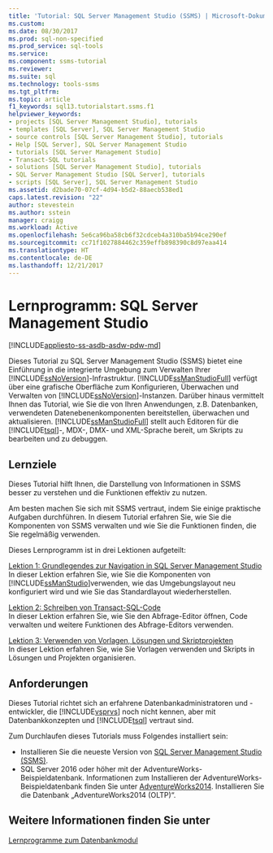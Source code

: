 ```yaml
---
title: 'Tutorial: SQL Server Management Studio (SSMS) | Microsoft-Dokumentation'
ms.custom: 
ms.date: 08/30/2017
ms.prod: sql-non-specified
ms.prod_service: sql-tools
ms.service: 
ms.component: ssms-tutorial
ms.reviewer: 
ms.suite: sql
ms.technology: tools-ssms
ms.tgt_pltfrm: 
ms.topic: article
f1_keywords: sql13.tutorialstart.ssms.f1
helpviewer_keywords:
- projects [SQL Server Management Studio], tutorials
- templates [SQL Server], SQL Server Management Studio
- source controls [SQL Server Management Studio], tutorials
- Help [SQL Server], SQL Server Management Studio
- tutorials [SQL Server Management Studio]
- Transact-SQL tutorials
- solutions [SQL Server Management Studio], tutorials
- SQL Server Management Studio [SQL Server], tutorials
- scripts [SQL Server], SQL Server Management Studio
ms.assetid: d2bade70-07cf-4d94-b5d2-88aecb538ed1
caps.latest.revision: "22"
author: stevestein
ms.author: sstein
manager: craigg
ms.workload: Active
ms.openlocfilehash: 5e6ca96ba58cb6f32cdceb4a310ba5b94ce290ef
ms.sourcegitcommit: cc71f1027884462c359effb898390c8d97eaa414
ms.translationtype: HT
ms.contentlocale: de-DE
ms.lasthandoff: 12/21/2017
---
```

# <a name="tutorial-sql-server-management-studio"></a>Lernprogramm: SQL Server Management Studio
[!INCLUDE[appliesto-ss-asdb-asdw-pdw-md](../../includes/appliesto-ss-asdb-asdw-pdw-md.md)]

Dieses Tutorial zu SQL Server Management Studio (SSMS) bietet eine Einführung in die integrierte Umgebung zum Verwalten Ihrer [!INCLUDE[ssNoVersion](../../includes/ssnoversion-md.md)]-Infrastruktur. [!INCLUDE[ssManStudioFull](../../includes/ssmanstudiofull-md.md)] verfügt über eine grafische Oberfläche zum Konfigurieren, Überwachen und Verwalten von [!INCLUDE[ssNoVersion](../../includes/ssnoversion-md.md)]-Instanzen. Darüber hinaus vermittelt Ihnen das Tutorial, wie Sie die von Ihren Anwendungen, z.B. Datenbanken, verwendeten Datenebenenkomponenten bereitstellen, überwachen und aktualisieren. [!INCLUDE[ssManStudioFull](../../includes/ssmanstudiofull-md.md)] stellt auch Editoren für die [!INCLUDE[tsql](../../includes/tsql-md.md)]-, MDX-, DMX- und XML-Sprache bereit, um Skripts zu bearbeiten und zu debuggen.  
  
## <a name="what-you-will-learn"></a>Lernziele  
Dieses Tutorial hilft Ihnen, die Darstellung von Informationen in SSMS besser zu verstehen und die Funktionen effektiv zu nutzen.
  
Am besten machen Sie sich mit SSMS vertraut, indem Sie einige praktische Aufgaben durchführen. In diesem Tutorial erfahren Sie, wie Sie die Komponenten von SSMS verwalten und wie Sie die Funktionen finden, die Sie regelmäßig verwenden.  
  
Dieses Lernprogramm ist in drei Lektionen aufgeteilt:  
  
[Lektion 1: Grundlegendes zur Navigation in SQL Server Management Studio](lesson-1-basic-navigation-in-sql-server-management-studio.md)  
In dieser Lektion erfahren Sie, wie Sie die Komponenten von [!INCLUDE[ssManStudio](../../includes/ssmanstudio-md.md)]verwenden, wie das Umgebungslayout neu konfiguriert wird und wie Sie das Standardlayout wiederherstellen.  
  
[Lektion 2: Schreiben von Transact-SQL-Code](lesson-2-writing-transact-sql.md)  
In dieser Lektion erfahren Sie, wie Sie den Abfrage-Editor öffnen, Code verwalten und weitere Funktionen des Abfrage-Editors verwenden.  
  
[Lektion 3: Verwenden von Vorlagen, Lösungen und Skriptprojekten](lesson-3-working-with-templates-solutions-and-script-projects.md)  
In dieser Lektion erfahren Sie, wie Sie Vorlagen verwenden und Skripts in Lösungen und Projekten organisieren.  
  
## <a name="requirements"></a>Anforderungen  
Dieses Tutorial richtet sich an erfahrene Datenbankadministratoren und -entwickler, die [!INCLUDE[vsprvs](../../includes/vsprvs-md.md)] noch nicht kennen, aber mit Datenbankkonzepten und [!INCLUDE[tsql](../../includes/tsql-md.md)] vertraut sind.  
  
Zum Durchlaufen dieses Tutorials muss Folgendes installiert sein:  

  
-   Installieren Sie die neueste Version von [SQL Server Management Studio (SSMS)](../download-sql-server-management-studio-ssms.md).  
-   SQL Server 2016 oder höher mit der AdventureWorks-Beispieldatenbank. Informationen zum Installieren der AdventureWorks-Beispieldatenbank finden Sie unter [AdventureWorks2014](https://github.com/Microsoft/sql-server-samples/releases/tag/adventureworks2014). Installieren Sie die Datenbank „AdventureWorks2014 (OLTP)“.  

  
## <a name="see-also"></a>Weitere Informationen finden Sie unter  
[Lernprogramme zum Datenbankmodul](../../relational-databases/database-engine-tutorials.md)  
  
  
  

